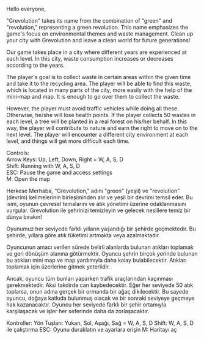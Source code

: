 Hello everyone,

"Grevolution" takes its name from the combination of "green" and "revolution," representing a green revolution. This name emphasizes the game's focus on environmental themes and waste management. Clean up your city with Grevolution and leave a clean world for future generations!

Our game takes place in a city where different years are experienced at each level. In this city, waste consumption increases or decreases according to the years.

The player's goal is to collect waste in certain areas within the given time and take it to the recycling area. The player will be able to find this waste, which is located in many parts of the city, more easily with the help of the mini-map and map. It is enough to go over them to collect the waste.

However, the player must avoid traffic vehicles while doing all these. Otherwise, he/she will lose health points. If the player collects 50 wastes in each level, a tree will be planted in a real forest on his/her behalf. In this way, the player will contribute to nature and earn the right to move on to the next level. The player will encounter a different city environment at each level, and things will get more difficult each time.

Controls:                                              
Arrow Keys: Up, Left, Down, Right = W, A, S, D         
Shift: Running with W, A, S, D                         
ESC: Pause the game and access settings              
M: Open the map               

Herkese Merhaba,
"Grevolution," adını "green" (yeşil) ve "revolution" (devrim) kelimelerinin birleşiminden alır ve yeşil bir devrimi temsil eder. Bu isim, oyunun çevresel temalarını ve atık yönetimi üzerine odaklanmasını vurgular. Grevolution ile şehrinizi temizleyin ve gelecek nesillere temiz bir dünya bırakın!

Oyunumuz her seviyede farklı yılların yaşandığı bir şehirde geçmektedir. Bu şehirde, yıllara göre atık tüketimi artmakta veya azalmaktadır.

Oyuncunun amacı verilen sürede belirli alanlarda bulunan atıkları toplamak ve geri dönüşüm alanına götürmektir. Oyuncu şehrin birçok yerinde bulunan bu atıkları mini map ve map yardımıyla daha kolay bulabilecektir. Atıkları toplamak için üzerlerine gitmek yeterlidir.

Ancak, oyuncu tüm bunları yaparken trafik araçlarından kaçınması gerekmektedir. Aksi takdirde can kaybedecektir. Eğer her seviyede 50 atık toplarsa, onun adına gerçek bir ormanda bir ağaç dikilecektir. Bu sayede oyuncu, doğaya katkıda bulunmuş olacak ve bir sonraki seviyeye geçmeye hak kazanacaktır. Oyuncu her seviyede farklı bir şehir ortamıyla karşılaşacak ve işler her seferinde daha da zorlaşacaktır.

Kontroller:
Yön Tuşları: Yukarı, Sol, Aşağı, Sağ = W, A, S, D
Shift: W, A, S, D ile çalıştırma
ESC: Oyunu duraklatın ve ayarlara erişin
M: Haritayı aç
